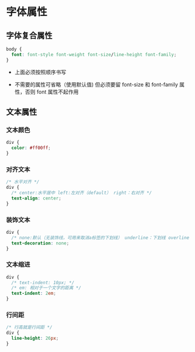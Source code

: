# 字体属性

## 字体复合属性

```css
body {
  font: font-style font-weight font-size/line-height font-family;
}
```

- 上面必须按照顺序书写

- 不需要的属性可省略（使用默认值) 但必须要留 font-size 和 font-family 属性，否则 font 属性不起作用

## 文本属性

### 文本颜色

```css
div {
  color: #ff00ff;
}
```

### 对齐文本

```css
/* 水平对齐 */
div {
  /* center:水平居中 left:左对齐（default） right：右对齐 */
  text-align: center;
}
```

### 装饰文本

```css
div {
  /* none:默认（无装饰线，可用来取消a标签的下划线） underline：下划线 overline：上划线 line-through 删除线 */
  text-decoration: none;
}
```

### 文本缩进

```css
div {
  /* text-indent: 10px; */
  /* em: 相对于一个文字的距离 */
  text-indent: 2em;
}
```

### 行间距

```css
/* 行高就是行间距 */
div {
  line-height: 26px;
}
```
